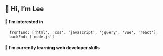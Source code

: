 ## 👋 Hi, I’m Lee
#### 👀 I’m interested in     
```
  frontEnd: ['html', 'css', 'javascript', 'jquery', 'vue', 'react'],
  backEnd: ['node.js']
```
#### 🌱 I’m currently learning web developer skills

<!---
leeinkorea0/leeinkorea0 is a ✨ special ✨ repository because its `README.md` (this file) appears on your GitHub profile.
You can click the Preview link to take a look at your changes.
--->
